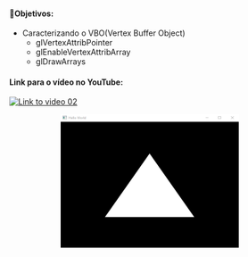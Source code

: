 #### 🎯Objetivos:
- Caracterizando o VBO(Vertex Buffer Object)
  - glVertexAttribPointer 
  - glEnableVertexAttribArray
  - glDrawArrays


#### Link para o vídeo no YouTube:

[![Link to video 02](https://img.youtube.com/vi/MqIg2InJTKM/default.jpg)](https://youtu.be/P3PTqWFTvbU)


<p align="center">
  <img width="320" height="240" src="modern01.png">
</p>

